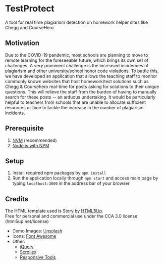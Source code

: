 # TestProtect

A tool for real time plagiarism detection on homework helper sites like Chegg and CourseHero

## Motivation 

Due to the COVID-19 pandemic, most schools are planning to move to remote learning for the foreseeable future, 
which brings its own set of challenges. A very prominent challenge is the increased incidences of plagiarism 
and other university/school honor code violations. To battle this, we have developed an application that allows the teaching 
staff to monitor commonly known websites that host homework/test solutions such as Chegg & Coursehero real-time 
for posts asking for solutions to their unique questions. This will relieve the staff from the burden of having to manually search for these posts -- an arduous undertaking. It would be particularly helpful to teachers from schools that are unable to allocate sufficient resources or time to tackle the increase in the number of plagiarism incidents.

## Prerequisite
1) [NVM](https://github.com/nvm-sh/nvm#installing-and-updating) (recommended)
2) [Node.js with NPM](https://github.com/nvm-sh/nvm#usage)

## Setup   
1. Install required npm packages by `npm install`
2. Run the application locally through `npm start` 
   and access main page by typing `localhost:3000` 
   in the address bar of your browser

## Credits
The HTML template used is Story by [HTML5Up](https://html5up.net/). <br />
Free for personal and commercial use under the CCA 3.0 license (html5up.net/license)

 - Demo Images: [Unsplash](unsplash.com)
 - Icons: [Font Awesome](fontawesome.io)
 - Other:
     - [jQuery](jquery.com)
	 - [Scrollex](github.com/ajlkn/jquery.scrollex)
	 - [Responsive Tools](github.com/ajlkn/responsive-tools)
